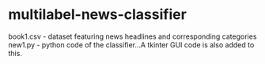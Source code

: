 # multilabel-news-classifier
book1.csv -  dataset featuring news headlines and corresponding categories
new1.py - python code of the classifier...A tkinter GUI code is also added to this.
